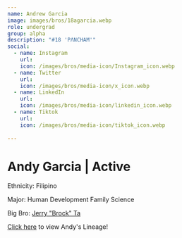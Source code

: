 ```yaml
---
name: Andrew Garcia
image: images/bros/18agarcia.webp
role: undergrad
group: alpha
description: "#18 'PΛNCHAM'"
social: 
  - name: Instagram
    url: 
    icon: /images/bros/media-icon/Instagram_icon.webp
  - name: Twitter
    url:
    icon: /images/bros/media-icon/x_icon.webp
  - name: LinkedIn
    url: 
    icon: /images/bros/media-icon/linkedin_icon.webp
  - name: Tiktok
    url: 
    icon: /images/bros/media-icon/tiktok_icon.webp
            
---
```


# Andy Garcia | Active
Ethnicity: Filipino

Major: Human Development Family Science

Big Bro: [Jerry "Brock" Ta](10jta)

[Click here](/ujis/) to view Andy's Lineage!